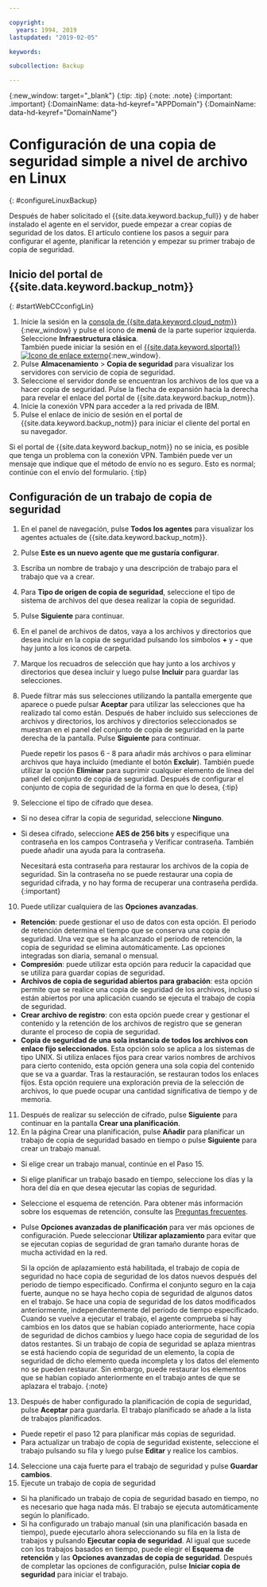```yaml
---

copyright:
  years: 1994, 2019
lastupdated: "2019-02-05"

keywords:

subcollection: Backup

---
```

{:new_window: target="_blank"}
{:tip: .tip}
{:note: .note}
{:important: .important}
{:DomainName: data-hd-keyref="APPDomain"}
{:DomainName: data-hd-keyref="DomainName"}

# Configuración de una copia de seguridad simple a nivel de archivo en Linux
{: #configureLinuxBackup}

Después de haber solicitado el {{site.data.keyword.backup_full}} y de haber instalado el agente en el servidor, puede empezar a crear copias de seguridad de los datos. El artículo contiene los pasos a seguir para configurar el agente, planificar la retención y empezar su primer trabajo de copia de seguridad.

## Inicio del portal de {{site.data.keyword.backup_notm}}
{: #startWebCCconfigLin}

1. Inicie la sesión en la [consola de {{site.data.keyword.cloud_notm}}](https://{DomainName}){:new_window} y pulse el icono de **menú** de la parte superior izquierda. Seleccione **Infraestructura clásica**. <br>
   También puede iniciar la sesión en el [{{site.data.keyword.slportal}} ![Icono de enlace externo](../../icons/launch-glyph.svg "Icono de enlace externo")](https://control.softlayer.com/){:new_window}.
2. Pulse **Almacenamiento** > **Copia de seguridad** para visualizar los servidores con servicio de copia de seguridad.
2. Seleccione el servidor donde se encuentran los archivos de los que va a hacer copia de seguridad. Pulse la flecha de expansión hacia la derecha para revelar el enlace del portal de {{site.data.keyword.backup_notm}}.
3. Inicie la conexión VPN para acceder a la red privada de IBM.
4. Pulse el enlace de inicio de sesión en el portal de {{site.data.keyword.backup_notm}} para iniciar el cliente del portal en su navegador.<br/>

  Si el portal de {{site.data.keyword.backup_notm}} no se inicia, es posible que tenga un problema con la conexión VPN. También puede ver un mensaje que indique que el método de envío no es seguro. Esto es normal; continúe con el envío del formulario.
  {:tip}

## Configuración de un trabajo de copia de seguridad

1. En el panel de navegación, pulse **Todos los agentes** para visualizar los agentes actuales de {{site.data.keyword.backup_notm}}.
2. Pulse **Este es un nuevo agente que me gustaría configurar**.
3. Escriba un nombre de trabajo y una descripción de trabajo para el trabajo que va a crear.
4. Para **Tipo de origen de copia de seguridad**, seleccione el tipo de sistema de archivos del que desea realizar la copia de seguridad.
5. Pulse **Siguiente** para continuar.
6. En el panel de archivos de datos, vaya a los archivos y directorios que desea incluir en la copia de seguridad pulsando los símbolos **+** y **-** que hay junto a los iconos de carpeta.
7. Marque los recuadros de selección que hay junto a los archivos y directorios que desea incluir y luego pulse **Incluir** para guardar las selecciones.
8. Puede filtrar más sus selecciones utilizando la pantalla emergente que aparece o puede pulsar **Aceptar** para utilizar las selecciones que ha realizado tal como están. Después de haber incluido sus selecciones de archivos y directorios, los archivos y directorios seleccionados se muestran en el panel del conjunto de copia de seguridad en la parte derecha de la pantalla. Pulse **Siguiente** para continuar.

   Puede repetir los pasos 6 - 8 para añadir más archivos o para eliminar archivos que haya incluido (mediante el botón **Excluir**). También puede utilizar la opción **Eliminar** para suprimir cualquier elemento de línea del panel del conjunto de copia de seguridad. Después de configurar el conjunto de copia de seguridad de la forma en que lo desea,
   {:tip}
9. Seleccione el tipo de cifrado que desea.
  - Si no desea cifrar la copia de seguridad, seleccione **Ninguno**.
  - Si desea cifrado, seleccione **AES de 256 bits** y especifique una contraseña en los campos Contraseña y Verificar contraseña. También puede añadir una ayuda para la contraseña.

    Necesitará esta contraseña para restaurar los archivos de la copia de seguridad. Sin la contraseña no se puede restaurar una copia de seguridad cifrada, y no hay forma de recuperar una contraseña perdida.
    {:important}
10. Puede utilizar cualquiera de las **Opciones avanzadas**.
  - **Retención**: puede gestionar el uso de datos con esta opción. El periodo de retención determina el tiempo que se conserva una copia de seguridad. Una vez que se ha alcanzado el periodo de retención, la copia de seguridad se elimina automáticamente. Las opciones integradas son diaria, semanal o mensual.
  - **Compresión**: puede utilizar esta opción para reducir la capacidad que se utiliza para guardar copias de seguridad.
  - **Archivos de copia de seguridad abiertos para grabación**: esta opción permite que se realice una copia de seguridad de los archivos, incluso si están abiertos por una aplicación cuando se ejecuta el trabajo de copia de seguridad.
  - **Crear archivo de registro**: con esta opción puede crear y gestionar el contenido y la retención de los archivos de registro que se generan durante el proceso de copia de seguridad.
  - **Copia de seguridad de una sola instancia de todos los archivos con enlace fijo seleccionados**. Esta opción solo se aplica a los sistemas de tipo UNIX. Si utiliza enlaces fijos para crear varios nombres de archivos para cierto contenido, esta opción genera una sola copia del contenido que se va a guardar. Tras la restauración, se restauran todos los enlaces fijos. Esta opción requiere una exploración previa de la selección de archivos, lo que puede ocupar una cantidad significativa de tiempo y de memoria.
11. Después de realizar su selección de cifrado, pulse **Siguiente** para continuar en la pantalla **Crear una planificación**.
12. En la página Crear una planificación, pulse **Añadir** para planificar un trabajo de copia de seguridad basado en tiempo o pulse **Siguiente** para crear un trabajo manual.
  - Si elige crear un trabajo manual, continúe en el Paso 15.
  - Si elige planificar un trabajo basado en tiempo, seleccione los días y la hora del día en que desea ejecutar las copias de seguridad.
  - Seleccione el esquema de retención. Para obtener más información sobre los esquemas de retención, consulte las [Preguntas frecuentes](/docs/infrastructure/Backup?topic=Backup-faqs).
  - Pulse **Opciones avanzadas de planificación** para ver más opciones de configuración. Puede seleccionar **Utilizar aplazamiento** para evitar que se ejecutan copias de seguridad de gran tamaño durante horas de mucha actividad en la red.

    Si la opción de aplazamiento está habilitada, el trabajo de copia de seguridad no hace copia de seguridad de los datos nuevos después del periodo de tiempo especificado. Confirma el conjunto seguro en la caja fuerte, aunque no se haya hecho copia de seguridad de algunos datos en el trabajo. Se hace una copia de seguridad de los datos modificados anteriormente, independientemente del periodo de tiempo especificado. <br/> Cuando se vuelve a ejecutar el trabajo, el agente comprueba si hay cambios en los datos que se habían copiado anteriormente, hace copia de seguridad de dichos cambios y luego hace copia de seguridad de los datos restantes. Si un trabajo de copia de seguridad se aplaza mientras se está haciendo copia de seguridad de un elemento, la copia de seguridad de dicho elemento queda incompleta y los datos del elemento no se pueden restaurar. Sin embargo, puede restaurar los elementos que se habían copiado anteriormente en el trabajo antes de que se aplazara el trabajo.
    {:note}
13. Después de haber configurado la planificación de copia de seguridad, pulse **Aceptar** para guardarla. El trabajo planificado se añade a la lista de trabajos planificados.
  - Puede repetir el paso 12 para planificar más copias de seguridad.
  - Para actualizar un trabajo de copia de seguridad existente, seleccione el trabajo pulsando su fila y luego pulse **Editar** y realice los cambios.
14. Seleccione una caja fuerte para el trabajo de seguridad y pulse **Guardar cambios**.
15. Ejecute un trabajo de copia de seguridad
  - Si ha planificado un trabajo de copia de seguridad basado en tiempo, no es necesario que haga nada más. El trabajo se ejecuta automáticamente según lo planificado.
  - Si ha configurado un trabajo manual (sin una planificación basada en tiempo), puede ejecutarlo ahora seleccionando su fila en la lista de trabajos y pulsando **Ejecutar copia de seguridad**. Al igual que sucede con los trabajos basados en tiempo, puede elegir el **Esquema de retención** y las **Opciones avanzadas de copia de seguridad**. Después de completar las opciones de configuración, pulse **Iniciar copia de seguridad** para iniciar el trabajo.
